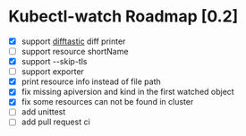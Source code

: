 # Kubectl-watch Roadmap [0.2]

- [x] support [difftastic](https://github.com/Wilfred/difftastic/) diff printer
- [ ] support resource shortName
- [x] support --skip-tls
- [ ] support exporter
- [x] print resource info instead of file path
- [x] fix missing apiversion and kind in the first watched object
- [x] fix some resources can not be found in cluster
- [ ] add unittest
- [ ] add pull request ci
